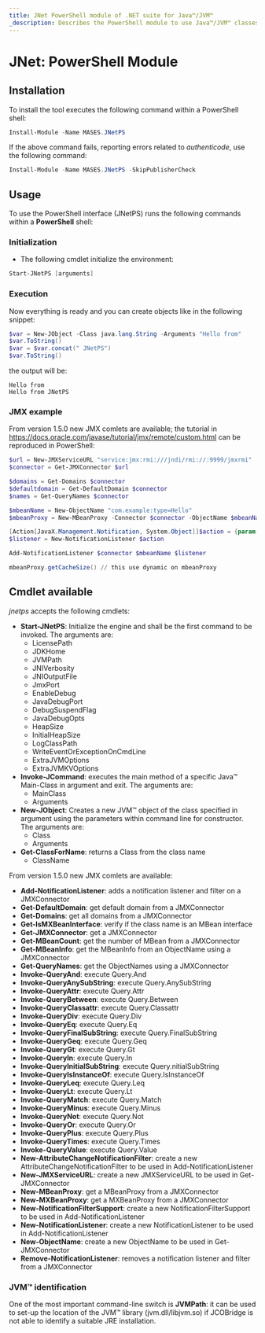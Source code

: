 ```yaml
---
title: JNet PowerShell module of .NET suite for Java™/JVM™
_description: Describes the PowerShell module to use Java™/JVM™ classes from any PowerShell shell
---
```


# JNet: PowerShell Module

## Installation

To install the tool executes the following command within a PowerShell shell:

```powershell
Install-Module -Name MASES.JNetPS
```

If the above command fails, reporting errors related to _authenticode_, use the following command:

```powershell
Install-Module -Name MASES.JNetPS -SkipPublisherCheck
```

## Usage

To use the PowerShell interface (JNetPS) runs the following commands within a **PowerShell** shell:

### Initialization

* The following cmdlet initialize the environment:

```powershell
Start-JNetPS [arguments]
```

### Execution

Now everything is ready and you can create objects like in the following snippet:

```powershell
$var = New-JObject -Class java.lang.String -Arguments "Hello from"
$var.ToString()
$var = $var.concat(" JNetPS")
$var.ToString()
```

the output will be:

```shell
Hello from
Hello from JNetPS
```

### JMX example

From version 1.5.0 new JMX comlets are available; the tutorial in https://docs.oracle.com/javase/tutorial/jmx/remote/custom.html can be reproduced in PowerShell:

```powershell
$url = New-JMXServiceURL "service:jmx:rmi:///jndi/rmi://:9999/jmxrmi"
$connector = Get-JMXConnector $url

$domains = Get-Domains $connector
$defaultdomain = Get-DefaultDomain $connector
$names = Get-QueryNames $connector

$mbeanName = New-ObjectName "com.example:type=Hello"
$mbeanProxy = New-MBeanProxy -Connector $connector -ObjectName $mbeanName -InterfaceName "HelloMBean" -WithNotificationEmitter

[Action[JavaX.Management.Notification, System.Object]]$action = {param($notification, $handback) Write-Host "Notification message is $notification.Message"}
$listener = New-NotificationListener $action

Add-NotificationListener $connector $mbeanName $listener 

mbeanProxy.getCacheSize() // this use dynamic on mbeanProxy

```

## Cmdlet available

_jnetps_ accepts the following cmdlets:

* **Start-JNetPS**: Initialize the engine and shall be the first command to be invoked. The arguments are:
  * LicensePath
  * JDKHome
  * JVMPath
  * JNIVerbosity
  * JNIOutputFile
  * JmxPort
  * EnableDebug
  * JavaDebugPort
  * DebugSuspendFlag
  * JavaDebugOpts
  * HeapSize
  * InitialHeapSize
  * LogClassPath
  * WriteEventOrExceptionOnCmdLine
  * ExtraJVMOptions
  * ExtraJVMKVOptions
* **Invoke-JCommand**: executes the main method of a specific Java™ Main-Class in argument and exit. The arguments are:
  * MainClass
  * Arguments
* **New-JObject**: Creates a new JVM™ object of the class specified in argument using the parameters within command line for constructor. The arguments are:
  * Class
  * Arguments
* **Get-ClassForName**: returns a Class from the class name
  * ClassName
  
From version 1.5.0 new JMX comlets are available:
* **Add-NotificationListener**: adds a notification listener and filter on a JMXConnector
* **Get-DefaultDomain**: get default domain from a JMXConnector
* **Get-Domains**: get all domains from a JMXConnector
* **Get-IsMXBeanInterface**: verify if the class name is an MBean interface
* **Get-JMXConnector**: get a JMXConnector
* **Get-MBeanCount**: get the number of MBean from a JMXConnector
* **Get-MBeanInfo**: get the MBeanInfo from an ObjectName using a JMXConnector
* **Get-QueryNames**: get the ObjectNames using a JMXConnector
* **Invoke-QueryAnd**: execute Query.And
* **Invoke-QueryAnySubString**: execute Query.AnySubString
* **Invoke-QueryAttr**: execute Query.Attr
* **Invoke-QueryBetween**: execute Query.Between
* **Invoke-QueryClassattr**: execute Query.Classattr
* **Invoke-QueryDiv**: execute Query.Div
* **Invoke-QueryEq**: execute Query.Eq
* **Invoke-QueryFinalSubString**: execute Query.FinalSubString
* **Invoke-QueryGeq**: execute Query.Geq
* **Invoke-QueryGt**: execute Query.Gt
* **Invoke-QueryIn**: execute Query.In
* **Invoke-QueryInitialSubString**: execute Query.nitialSubString
* **Invoke-QueryIsInstanceOf**: execute Query.IsInstanceOf
* **Invoke-QueryLeq**: execute Query.Leq
* **Invoke-QueryLt**: execute Query.Lt
* **Invoke-QueryMatch**: execute Query.Match
* **Invoke-QueryMinus**: execute Query.Minus
* **Invoke-QueryNot**: execute Query.Not
* **Invoke-QueryOr**: execute Query.Or
* **Invoke-QueryPlus**: execute Query.Plus
* **Invoke-QueryTimes**: execute Query.Times
* **Invoke-QueryValue**: execute Query.Value
* **New-AttributeChangeNotificationFilter**: create a new AttributeChangeNotificationFilter to be used in Add-NotificationListener
* **New-JMXServiceURL**: create a new JMXServiceURL to be used in Get-JMXConnector
* **New-MBeanProxy**: get a MBeanProxy from a JMXConnector
* **New-MXBeanProxy**: get a MXBeanProxy from a JMXConnector
* **New-NotificationFilterSupport**: create a new NotificationFilterSupport to be used in Add-NotificationListener
* **New-NotificationListener**: create a new NotificationListener to be used in Add-NotificationListener
* **New-ObjectName**: create a new ObjectName to be used in Get-JMXConnector
* **Remove-NotificationListener**: removes a notification listener and filter from a JMXConnector

### JVM™ identification

One of the most important command-line switch is **JVMPath**: it can be used to set-up the location of the JVM™ library (jvm.dll/libjvm.so) if JCOBridge is not able to identify a suitable JRE installation.

